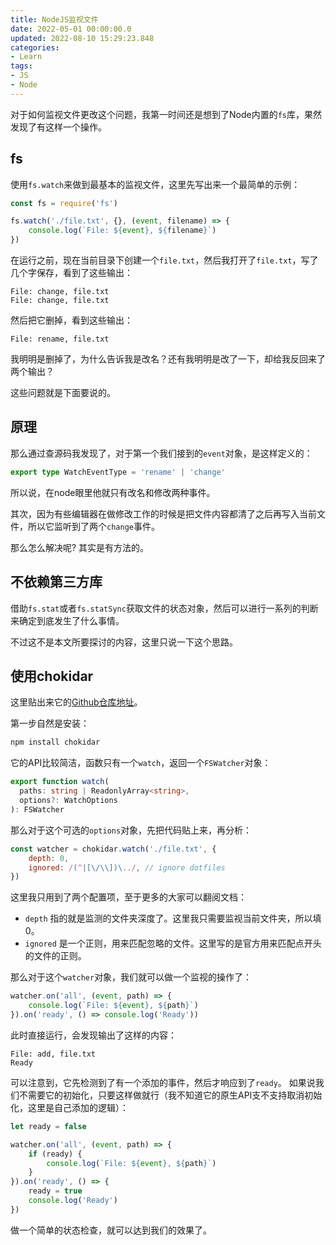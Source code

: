 ```yaml
---
title: NodeJS监视文件
date: 2022-05-01 00:00:00.0
updated: 2022-08-10 15:29:23.848
categories: 
- Learn
tags: 
- JS
- Node
---
```


对于如何监视文件更改这个问题，我第一时间还是想到了Node内置的`fs`库，果然发现了有这样一个操作。

## fs

使用`fs.watch`来做到最基本的监视文件，这里先写出来一个最简单的示例：

```js
const fs = require('fs')

fs.watch('./file.txt', {}, (event, filename) => {
    console.log(`File: ${event}, ${filename}`)
})
```

在运行之前，现在当前目录下创建一个`file.txt`，然后我打开了`file.txt`，写了几个字保存，看到了这些输出：

```
File: change, file.txt
File: change, file.txt
```

然后把它删掉，看到这些输出：

```
File: rename, file.txt
```

我明明是删掉了，为什么告诉我是改名？还有我明明是改了一下，却给我反回来了两个输出？

这些问题就是下面要说的。

## 原理

那么通过查源码我发现了，对于第一个我们接到的`event`对象，是这样定义的：

```typescript
export type WatchEventType = 'rename' | 'change'
```

所以说，在node眼里他就只有改名和修改两种事件。

其次，因为有些编辑器在做修改工作的时候是把文件内容都清了之后再写入当前文件，所以它监听到了两个`change`事件。

那么怎么解决呢? 其实是有方法的。

## 不依赖第三方库

借助`fs.stat`或者`fs.statSync`获取文件的状态对象，然后可以进行一系列的判断来确定到底发生了什么事情。

不过这不是本文所要探讨的内容，这里只说一下这个思路。

## 使用chokidar

这里贴出来它的[Github仓库地址](https://github.com/paulmillr/chokidar)。

第一步自然是安装：

```bash
npm install chokidar
```

它的API比较简洁，函数只有一个`watch`，返回一个`FSWatcher`对象：

```typescript
export function watch(
  paths: string | ReadonlyArray<string>,
  options?: WatchOptions
): FSWatcher
```

那么对于这个可选的`options`对象，先把代码贴上来，再分析：
```js
const watcher = chokidar.watch('./file.txt', {
    depth: 0,
    ignored: /(^|[\/\\])\../, // ignore dotfiles
})
```
这里我只用到了两个配置项，至于更多的大家可以翻阅文档：

+ `depth` 指的就是监测的文件夹深度了。这里我只需要监视当前文件夹，所以填0。
+ `ignored` 是一个正则，用来匹配忽略的文件。这里写的是官方用来匹配点开头的文件的正则。

那么对于这个`watcher`对象，我们就可以做一个监视的操作了：
```js
watcher.on('all', (event, path) => {
    console.log(`File: ${event}, ${path}`)
}).on('ready', () => console.log('Ready'))
```
此时直接运行，会发现输出了这样的内容：
```
File: add, file.txt
Ready
```
可以注意到，它先检测到了有一个添加的事件，然后才响应到了`ready`。
如果说我们不需要它的初始化，只要这样做就行（我不知道它的原生API支不支持取消初始化，这里是自己添加的逻辑）：

```js
let ready = false

watcher.on('all', (event, path) => {
    if (ready) {
        console.log(`File: ${event}, ${path}`)
    }
}).on('ready', () => {
    ready = true
    console.log('Ready')
})
```
做一个简单的状态检查，就可以达到我们的效果了。